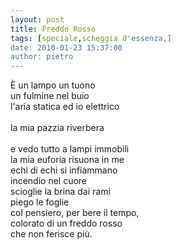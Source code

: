 ```yaml
---
layout: post
title: Freddo Rosso
tags: [speciale,scheggia d'essenza,]
date: 2010-01-23 15:37:00
author: pietro
---
```

È un lampo un tuono<br/>un fulmine nel buio<br/>l'aria statica ed io elettrico<br/><br/>la mia pazzia riverbera<br/><br/>e vedo tutto a lampi immobili<br/>la mia euforia risuona in me<br/>echi di echi si infiammano<br/>incendio nel cuore<br/>scioglie la brina dai rami<br/>piego le foglie<br/>col pensiero, per bere il tempo,<br/>colorato di un freddo rosso<br/>che non ferisce più.
